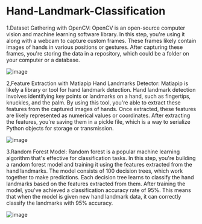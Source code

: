 # Hand-Landmark-Classification


1.Dataset Gathering with OpenCV: OpenCV is an open-source computer vision and machine learning software library. In this step, you're using it along with a webcam to capture custom frames. These frames likely contain images of hands in various positions or gestures. After capturing these frames, you're storing the data in a repository, which could be a folder on your computer or a database.

![image](https://github.com/JayaPradhi/Tamil_sign_language/assets/127920413/3910af09-8229-4b80-b27d-cb0ffd54d8fa)


2,Feature Extraction with Matiapip Hand Landmarks Detector: Matiapip is likely a library or tool for hand landmark detection. Hand landmark detection involves identifying key points or landmarks on a hand, such as fingertips, knuckles, and the palm. By using this tool, you're able to extract these features from the captured images of hands. Once extracted, these features are likely represented as numerical values or coordinates. After extracting the features, you're saving them in a pickle file, which is a way to serialize Python objects for storage or transmission.


![image](https://github.com/JayaPradhi/Tamil_sign_language/assets/127920413/cba5cace-1770-4758-86c7-1cb047d23e51)



3.Random Forest Model: Random forest is a popular machine learning algorithm that's effective for classification tasks. In this step, you're building a random forest model and training it using the features extracted from the hand landmarks. The model consists of 100 decision trees, which work together to make predictions. Each decision tree learns to classify the hand landmarks based on the features extracted from them. After training the model, you've achieved a classification accuracy rate of 95%. This means that when the model is given new hand landmark data, it can correctly classify the landmarks with 95% accuracy.

![image](https://github.com/JayaPradhi/Tamil_sign_language/assets/127920413/b1d9daad-5810-420f-a119-c28feb65484e)

